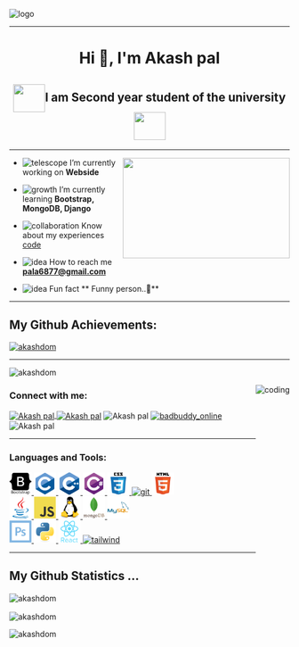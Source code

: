 ![logo](https://github.com/Akashdom/Akashdom/blob/main/Purple%20Orange%20Illustration%20Content%20Creator%20Profile%20Video.gif)<hr>
<h1 align="center">Hi 👋, I'm Akash pal</h1>
<h2 align="center"><img align="center"  width="57" height="50" src="https://www.bing.com/th/id/OGC.0fc85da32d0e51e12880dd702b77a299?pid=1.7&rurl=http%3a%2f%2f25.media.tumblr.com%2ftumblr_mdk6s9kKAm1r7i5f3o1_500.gif&ehk=rotl1dhUXRRpMQmB7YJ8H%2f5lXVfQTiYZ%2boN7lgyEbNY%3d">I am Second year student of the university<img align="center"  width="57" height="50" src="https://www.bing.com/th/id/OGC.0fc85da32d0e51e12880dd702b77a299?pid=1.7&rurl=http%3a%2f%2f25.media.tumblr.com%2ftumblr_mdk6s9kKAm1r7i5f3o1_500.gif&ehk=rotl1dhUXRRpMQmB7YJ8H%2f5lXVfQTiYZ%2boN7lgyEbNY%3d"></h2>
<hr>



<img  align="right" width="300" height="180"   src="https://www.bing.com/th/id/OGC.8fa41da1f4602b875dfe2ba5a3aff509?pid=1.7&rurl=https%3a%2f%2fwww.gif-maniac.com%2fgifs%2f31%2f31241.gif&ehk=HsIGL4Pb3njn6IGBpBpMYcd0aGmLEwzwS0LtLPkrhOc%3d" />


- <img src="https://media2.giphy.com/media/QZVdubDMj6RCvBOQBk/giphy.gif?cid=790b7611f2015ca3af40383f08d9be470a45744ddbff8c6f&rid=giphy.gif&ct=s" alt="telescope" width="25" height="26" /> I’m currently working on **Webside**



- <img src="https://i.gifer.com/origin/4c/4c8423ace30594a2f80c07639d6885fd_w200.gif" alt="growth" width="25" height="28" /> I’m currently learning **Bootstrap, MongoDB, Django**
- <img src="https://media.tenor.com/images/22f42c11b612b041b4038573dca18a2d/tenor.gif" alt="collaboration" width="28" height="25" /> Know about my experiences [code](code)
-  <img src="https://www.pinclipart.com/picdir/big/143-1432236_contacts-us-mail-mail-gif-us-mail-gifs.png" alt="idea" width="25" height="25" /> How to reach me **pala6877@gmail.com**

- <img src="https://media.giphy.com/media/l4FGDXzlX3p5U9zJS/200.gif" alt="idea" width="28" height="25" /> Fun fact ** Funny person..🤞**

<hr>

<h2>My Github Achievements: </h2>
<p align="left">
<a href="https://github.com/ryo-ma/github-profile-trophy"><img src="https://github-profile-trophy.vercel.app/?username=akashdom" alt="akashdom" /></a> </p><hr><!--   <img align="right" alt="coding" height="100" width="200" src="https://www.bing.com/th/id/OGC.8b35fef55fba1a201c9c7a11d3ec3d64?pid=1.7&rurl=https%3a%2f%2fcdn.dribbble.com%2fusers%2f416610%2fscreenshots%2f4801105%2fcoding_desk_flat_vector_ui_ux_design_illustration_motion_animation_gif2.gif&ehk=jHHFsQPazqDd5nt3QW7%2b0gX0qLiQLNMcv%2fxeuKivQCs%3d"> -->



<!-- <img align="right" alt="coding" height="254" width="380" src="https://i.pinimg.com/originals/54/e3/7d/54e37d8074ebcde1d96c77d7b2a7f310.gif"> -->

<p align="left"> <img   src="https://komarev.com/ghpvc/?username=akashdom&label=Profile%20views&color=0e75b6&style=flat" alt="akashdom" /> </p>
<img align="right" alt="coding" widht="400" height="300" src="https://media2.giphy.com/media/2IudUHdI075HL02Pkk/giphy.gif">
<h3 align="left">Connect with me:</h3>
<p align="left">
<a href="https://web.telegram.org/a/"  target="blank"><img align="center" src="https://pnggrid.com/wp-content/uploads/2021/04/telegram-logo-circle-1024x1024.png" alt="Akash pal" height="30" width="40"/> </a>
<a href="https://www.linkedin.com/feed/" target="blank"><img align="center" src="https://raw.githubusercontent.com/rahuldkjain/github-profile-readme-generator/master/src/images/icons/Social/linked-in-alt.svg" alt="Akash pal" height="30" width="40" /></a>
<a hrgf="#" target="blank"><img align="center" src="https://raw.githubusercontent.com/rahuldkjain/github-profile-readme-generator/master/src/images/icons/Social/reddit.svg" alt="Akash pal" height="30" width="40"/></a>  
<a href="https://instagram.com/badbuddy_online" target="blank"><img align="center" src="https://raw.githubusercontent.com/rahuldkjain/github-profile-readme-generator/master/src/images/icons/Social/instagram.svg" alt="badbuddy_online" height="30" width="40" /></a>
<a hrgf="#" target="blank"><img align="center" src="https://raw.githubusercontent.com/rahuldkjain/github-profile-readme-generator/master/src/images/icons/Social/twitter.svg" alt="Akash pal" height="30" width="40"/></a>
</p><hr>


<h3 align="left">Languages and Tools:</h3>
<p align="left"> <a href="https://getbootstrap.com" target="_blank" rel="noreferrer"> <img src="https://raw.githubusercontent.com/devicons/devicon/master/icons/bootstrap/bootstrap-plain-wordmark.svg" alt="bootstrap" width="40" height="40"/> </a> <a href="https://www.cprogramming.com/" target="_blank" rel="noreferrer"> <img src="https://raw.githubusercontent.com/devicons/devicon/master/icons/c/c-original.svg" alt="c" width="40" height="40"/> </a> <a href="https://www.w3schools.com/cpp/" target="_blank" rel="noreferrer"> <img src="https://raw.githubusercontent.com/devicons/devicon/master/icons/cplusplus/cplusplus-original.svg" alt="cplusplus" width="40" height="40"/> </a> <a href="https://www.w3schools.com/cs/" target="_blank" rel="noreferrer"> <img src="https://raw.githubusercontent.com/devicons/devicon/master/icons/csharp/csharp-original.svg" alt="csharp" width="40" height="40"/> </a> <a href="https://www.w3schools.com/css/" target="_blank" rel="noreferrer"> <img src="https://raw.githubusercontent.com/devicons/devicon/master/icons/css3/css3-original-wordmark.svg" alt="css3" width="40" height="40"/> </a>
<a href="https://git-scm.com/" target="_blank" rel="noreferrer"> <img src="https://www.vectorlogo.zone/logos/git-scm/git-scm-icon.svg" alt="git" width="40" height="40"/> </a> <a href="https://www.w3.org/html/" target="_blank" rel="noreferrer"> <img src="https://raw.githubusercontent.com/devicons/devicon/master/icons/html5/html5-original-wordmark.svg" alt="html5" width="40" height="40"/> </a><br> <a href="https://www.java.com" target="_blank" rel="noreferrer"> <img src="https://raw.githubusercontent.com/devicons/devicon/master/icons/java/java-original.svg" alt="java" width="40" height="40"/> </a> <a href="https://developer.mozilla.org/en-US/docs/Web/JavaScript" target="_blank" rel="noreferrer"> <img src="https://raw.githubusercontent.com/devicons/devicon/master/icons/javascript/javascript-original.svg" alt="javascript" width="40" height="40"/> </a> <a href="https://www.linux.org/" target="_blank" rel="noreferrer"> <img src="https://raw.githubusercontent.com/devicons/devicon/master/icons/linux/linux-original.svg" alt="linux" width="40" height="40"/> </a> 
<a href="https://www.mongodb.com/" target="_blank" rel="noreferrer"> <img src="https://raw.githubusercontent.com/devicons/devicon/master/icons/mongodb/mongodb-original-wordmark.svg" alt="mongodb" width="40" height="40"/> </a> <a href="https://www.mysql.com/" target="_blank" rel="noreferrer"> <img src="https://raw.githubusercontent.com/devicons/devicon/master/icons/mysql/mysql-original-wordmark.svg" alt="mysql" width="40" height="40"/> </a>             
  <br><a href="https://www.photoshop.com/en" target="_blank" rel="noreferrer"> <img src="https://raw.githubusercontent.com/devicons/devicon/master/icons/photoshop/photoshop-line.svg" alt="photoshop" width="40" height="40"/> </a> <a href="https://www.python.org" target="_blank" rel="noreferrer"> <img src="https://raw.githubusercontent.com/devicons/devicon/master/icons/python/python-original.svg" alt="python" width="40" height="40"/> </a> <a href="https://reactjs.org/" target="_blank" rel="noreferrer"> <img src="https://raw.githubusercontent.com/devicons/devicon/master/icons/react/react-original-wordmark.svg" alt="react" width="40" height="40"/> </a> <a href="https://tailwindcss.com/" target="_blank" rel="noreferrer"> <img src="https://www.vectorlogo.zone/logos/tailwindcss/tailwindcss-icon.svg" alt="tailwind" width="40" height="40"/> </a> </p><hr>
<h2>My Github Statistics ...</h2>
<p><img align="center"  src="https://github-readme-stats.vercel.app/api/top-langs?username=akashdom&show_icons=true&locale=en&layout=compact" alt="akashdom" /></p>
<p><img align="center"  src="https://github-readme-stats.vercel.app/api?username=akashdom&show_icons=true&locale=en" alt="akashdom" /></p></hr>
<p><img align="left"  src="https://github-readme-streak-stats.herokuapp.com/?user=akashdom&" alt="akashdom" /></p>
